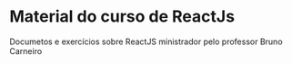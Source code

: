 # Material do curso de ReactJs
Documetos e exercícios sobre ReactJS ministrador pelo professor Bruno Carneiro
